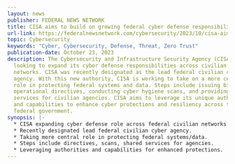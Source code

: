 ```yaml
---
layout: news
publisher: FEDERAL NEWS NETWORK
title: CISA aims to build on growing federal cyber defense responsibilities
url-link: https://federalnewsnetwork.com/cybersecurity/2023/10/cisa-aims-to-build-on-growing-federal-cyber-defense-responsibilities/
topic: Cybersecurity
keywords: "Cyber, Cybersecurity, Defense, Threat, Zero Trust"
publication-date: October 23, 2023
description: The Cybersecurity and Infrastructure Security Agency (CISA) is
  looking to expand its cyber defense responsibilities across civilian federal
  networks. CISA was recently designated as the lead federal civilian cyber
  agency. With this new authority, CISA is working to take on a more central
  role in protecting federal systems and data. Steps include issuing binding
  operational directives, conducting cyber hygiene scans, and providing shared
  services for civilian agencies. CISA aims to leverage its unique authorities
  and capabilities to enhance cyber protections and resiliency across the
  federal government.
synopsis: |-
  * CISA expanding cyber defense role across federal civilian networks.
  * Recently designated lead federal civilian cyber agency.
  * Taking more central role in protecting federal systems/data.
  * Steps include directives, scans, shared services for agencies.
  * Leveraging authorities and capabilities for enhanced protections.
---
```

